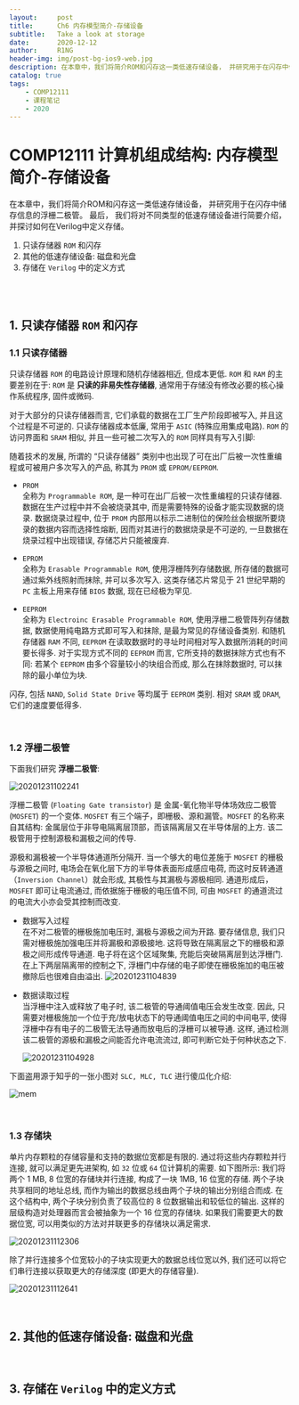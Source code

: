 ```yaml
---
layout:     post
title:      Ch6 内存模型简介-存储设备
subtitle:   Take a look at storage
date:       2020-12-12
author:     R1NG
header-img: img/post-bg-ios9-web.jpg
description: 在本章中，我们将简介ROM和闪存这一类低速存储设备， 并研究用于在闪存中储存信息的浮栅二极管。 最后， 我们将对不同类型的低速存储设备进行简要介绍， 并探讨如何在Verilog中定义存储。 
catalog: true
tags:
    - COMP12111
    - 课程笔记
    - 2020
---
```


# COMP12111 计算机组成结构: 内存模型简介-存储设备

在本章中，我们将简介ROM和闪存这一类低速存储设备， 并研究用于在闪存中储存信息的浮栅二极管。 最后， 我们将对不同类型的低速存储设备进行简要介绍， 并探讨如何在Verilog中定义存储。 
1. 只读存储器 `ROM` 和闪存
2. 其他的低速存储设备: 磁盘和光盘
3. 存储在 `Verilog` 中的定义方式

<br>
<br>


## 1. 只读存储器 `ROM` 和闪存

### 1.1 只读存储器
只读存储器 `ROM` 的电路设计原理和随机存储器相近, 但成本更低. `ROM` 和 `RAM` 的主要差别在于: `ROM` 是 **只读的非易失性存储器**, 通常用于存储没有修改必要的核心操作系统程序, 固件或微码. 

对于大部分的只读存储器而言, 它们承载的数据在工厂生产阶段即被写入, 并且这个过程是不可逆的. 只读存储器成本低廉, 常用于 `ASIC` (特殊应用集成电路). `ROM` 的访问界面和 `SRAM` 相似, 并且一些可被二次写入的 `ROM` 同样具有写入引脚:

随着技术的发展, 所谓的 “只读存储器” 类别中也出现了可在出厂后被一次性重编程或可被用户多次写入的产品, 称其为 `PROM` 或 `EPROM/EEPROM`.

* `PROM`<br>
  全称为 `Programmable ROM`, 是一种可在出厂后被一次性重编程的只读存储器. 数据在生产过程中并不会被烧录其中, 而是需要特殊的设备才能实现数据的烧录. 数据烧录过程中, 位于 `PROM` 内部用以标示二进制位的保险丝会根据所要烧录的数据内容而选择性熔断, 因而对其进行的数据烧录是不可逆的, 一旦数据在烧录过程中出现错误, 存储芯片只能被废弃. 

* `EPROM`<br>
  全称为 `Erasable Programmable ROM`, 使用浮栅阵列存储数据, 所存储的数据可通过紫外线照射而抹除, 并可以多次写入. 这类存储芯片常见于 $21$ 世纪早期的 `PC` 主板上用来存储 `BIOS` 数据, 现在已经极为罕见. 

* `EEPROM`<br>
  全称为 `Electroinc Erasable Programmable ROM`, 使用浮栅二极管阵列存储数据, 数据使用纯电路方式即可写入和抹除, 是最为常见的存储设备类别. 和随机存储器 `RAM` 不同, `EEPROM` 在读取数据时的寻址时间相对写入数据所消耗的时间要长得多. 对于实现方式不同的 `EEPROM` 而言, 它所支持的数据抹除方式也有不同: 若某个 `EEPROM` 由多个容量较小的块组合而成, 那么在抹除数据时, 可以抹除的最小单位为块. 

闪存, 包括 `NAND`, `Solid State Drive` 等均属于 `EEPROM` 类别. 相对 `SRAM` 或 `DRAM`, 它们的速度要低得多. 

<br>

### 1.2 浮栅二极管
下面我们研究 **浮栅二极管**: <br>

![20201231102241](https://cdn.jsdelivr.net/gh/KirisameMarisaa/KirisameMarisaa.github.io/img/blogpost_images/20201231102241.png)

浮栅二极管 (`Floating Gate transistor`) 是 金属-氧化物半导体场效应二极管 (`MOSFET`) 的一个变体. `MOSFET` 有三个端子，即栅极、源和漏管。`MOSFET` 的名称来自其结构: 金属层位于非导电隔离层顶部，而该隔离层又在半导体层的上方. 该二极管用于控制源极和漏极之间的传导. 

源极和漏极被一个半导体通道所分隔开. 当一个够大的电位差施于 `MOSFET` 的栅极与源极之间时, 电场会在氧化层下方的半导体表面形成感应电荷, 而这时反转通道（`Inversion Channel`）就会形成, 其极性与其漏极与源极相同. 通道形成后，`MOSFET` 即可让电流通过, 而依据施于栅极的电压值不同, 可由 `MOSFET` 的通道流过的电流大小亦会受其控制而改变. 


* 数据写入过程<br>
  在不对二极管的栅极施加电压时, 漏极与源极之间为开路. 要存储信息, 我们只需对栅极施加强电压并将漏极和源极接地. 这将导致在隔离层之下的栅极和源极之间形成传导通道. 电子将在这个区域聚集, 充能后突破隔离层到达浮栅门. 在上下两层隔离带的控制之下, 浮栅门中存储的电子即使在栅极施加的电压被撤除后也很难自由溢出. 
![20201231104839](https://cdn.jsdelivr.net/gh/KirisameMarisaa/KirisameMarisaa.github.io/img/blogpost_images/20201231104839.png)


* 数据读取过程<br>
  当浮栅中注入或释放了电子时, 该二极管的导通阈值电压会发生改变. 因此, 只需要对栅极施加一个位于充/放电状态下的导通阈值电压之间的中间电平, 使得浮栅中存有电子的二极管无法导通而放电后的浮栅可以被导通. 这样, 通过检测该二极管的源极和漏极之间能否允许电流流过, 即可判断它处于何种状态之下. 
  
   ![20201231104928](https://cdn.jsdelivr.net/gh/KirisameMarisaa/KirisameMarisaa.github.io/img/blogpost_images/20201231104928.png)

下面盗用源于知乎的一张小图对 `SLC, MLC, TLC` 进行傻瓜化介绍:

![mem](https://cdn.jsdelivr.net/gh/KirisameMarisaa/KirisameMarisaa.github.io/img/blogpost_images/mem.png)

<br>

### 1.3 存储块

单片内存颗粒的存储容量和支持的数据位宽都是有限的. 通过将这些内存颗粒并行连接, 就可以满足更先进架构, 如 `32` 位或 `64` 位计算机的需要. 
如下图所示: 我们将两个 $1$ MB, $8$ 位宽的存储块并行连接, 构成了一块 $1$MB, $16$ 位宽的存储. 两个子块共享相同的地址总线, 而作为输出的数据总线由两个子块的输出分别组合而成. 在这个结构中, 两个子块分别负责了较高位的 $8$ 位数据输出和较低位的输出. 这样的层级构造对处理器而言会被抽象为一个 $16$ 位宽的存储块. 如果我们需要更大的数据位宽, 可以用类似的方法对并联更多的存储块以满足需求. 

![20201231112306](https://cdn.jsdelivr.net/gh/KirisameMarisaa/KirisameMarisaa.github.io/img/blogpost_images/20201231112306.png)

除了并行连接多个位宽较小的子块实现更大的数据总线位宽以外, 我们还可以将它们串行连接以获取更大的存储深度 (即更大的存储容量). 

![20201231112641](https://cdn.jsdelivr.net/gh/KirisameMarisaa/KirisameMarisaa.github.io/img/blogpost_images/20201231112641.png)

<br>

## 2. 其他的低速存储设备: 磁盘和光盘



<br>

## 3. 存储在 `Verilog` 中的定义方式


<br>

